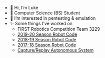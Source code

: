 - 👋 Hi, I’m Luke
- 🌱 Computer Science (BS) Student
- 👀 I’m interested in pentesting & emulation
- ✨ Some things I've worked on
  - FIRST Robotics Competition Team 3229
   * [2019-20 Season Robot Code](https://github.com/Team3229/Hawktimus19-20)
   * [2018-19 Season Robot Code](https://github.com/Team3229/Hawktimus18-19)
   * [2017-18 Season Robot Code](https://github.com/Team3229/Hawktimus17-18)
   * [Capture/Replay Autonomous System](https://github.com/lukesnc/capture-replay-auto)


<!---
lukesnc/lukesnc is a ✨ special ✨ repository because its `README.md` (this file) appears on your GitHub profile.
You can click the Preview link to take a look at your changes.
--->
